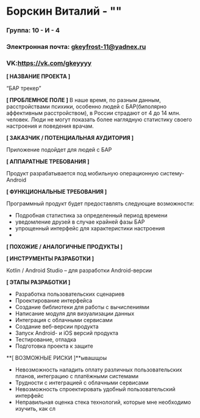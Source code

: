 # Борскин Виталий - ""


### Группа: 10 - И - 4
### Электронная почта: gkeyfrost-11@yadnex.ru
### VK:https://vk.com/gkeyyyy


**[ НАЗВАНИЕ ПРОЕКТА ]**

“БАР трекер”

**[ ПРОБЛЕМНОЕ ПОЛЕ ]**
В наше время, по разным данным, расстройствами психики, особенно людей с БАР(биполярно аффективным расстройством), в России страдают от 4 до 14 млн. человек. Люди не могут показать более наглядную  статистику своего настроения и поведения врачам. 


**[ ЗАКАЗЧИК / ПОТЕНЦИАЛЬНАЯ АУДИТОРИЯ ]**

Приложение подойдет для людей с БАР

**[ АППАРАТНЫЕ ТРЕБОВАНИЯ ]** 

Продукт разрабатывается под мобильную операционную систему- Android 



**[ ФУНКЦИОНАЛЬНЫЕ ТРЕБОВАНИЯ ]**

Программный продукт будет предоставлять следующие возможности:
* Подробная статистика за определенный период времени
* уведомление друзей в случае крайней фазы БАР
* упрощенный интерфейс для характеристики настроения 
* 



**[ ПОХОЖИЕ / АНАЛОГИЧНЫЕ ПРОДУКТЫ ]**


**[ ИНСТРУМЕНТЫ РАЗРАБОТКИ ]**

Kotlin / Android Studio – для разработки Android-версии



**[ ЭТАПЫ РАЗРАБОТКИ ]**

*	Разработка пользовательских сценариев
*	Проектирование интерфейса
*	Создание библиотеки для работы с вычислениями
*	Написание модуля для визуализации данных
*	Интеграция с облачными сервисами
*	Создание веб-версии продукта
*	Запуск Android- и iOS версий продукта
*	Тестирование, отладка
*	Подготовка проекта к защите

**[ ВОЗМОЖНЫЕ РИСКИ ]**ывашщоы

*	Невозможность наладить оплату различных пользовательских планов, интеграцию с платёжными системами
*	Трудности с интеграцией с облачными сервисами
*	Невозможность спроектировать удобный пользовательский интерфейс 
*	Неправильная оценка стека технологий, которые мне необходимо изучить, как сл
